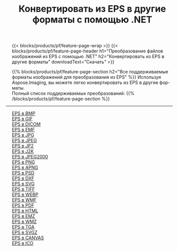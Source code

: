 ﻿---
title: Конвертировать из EPS в другие форматы с помощью .NET 
weight: 3920
url: /ru/net/conversion/from/eps 
lang: ru
langdirlevel: 2
locales: zh-hans,ja,it,ru,de,es,fr,nl,id,lt,pl,pt,vi,tr,ko,zh-hant,ar,hi,th,sv,cs,uk,he
description: Используя Aspose.Imaging, вы можете легко конвертировать из EPS в другие форматы.
---

{{< blocks/products/pf/feature-page-wrap >}}
{{< blocks/products/pf/feature-page-header h1="Преобразование файлов изображений из EPS с помощью .NET" h2="Конвертировать из EPS в другие форматы" downloadText="Скачать" >}}


{{% blocks/products/pf/feature-page-section  h2="Все поддерживаемые форматы изображений для преобразования из EPS" %}}
Используя Aspose.Imaging, вы можете легко конвертировать из EPS в другие форматы.
<br/>
Полный список поддерживаемых преобразований:
{{% /blocks/products/pf/feature-page-section %}}
<div class="container-fluid productfamilypage bg-gray">
    <div class="convertypes bg-gray agp-content section">
        <div class="container">
		<hr style="margin-left:-20px;"/>
		<div class="row other-converters">
		    <div class='col-md-2 other-converter remove-lp remove-rp'><a href="/imaging/ru/net/conversion/eps-to-bmp" >EPS в BMP</a></div><div class='col-md-2 other-converter remove-lp remove-rp'><a href="/imaging/ru/net/conversion/eps-to-gif" >EPS в GIF</a></div><div class='col-md-2 other-converter remove-lp remove-rp'><a href="/imaging/ru/net/conversion/eps-to-dicom" >EPS в DICOM</a></div><div class='col-md-2 other-converter remove-lp remove-rp'><a href="/imaging/ru/net/conversion/eps-to-emf" >EPS в EMF</a></div><div class='col-md-2 other-converter remove-lp remove-rp'><a href="/imaging/ru/net/conversion/eps-to-jpg" >EPS в JPG</a></div><div class='col-md-2 other-converter remove-lp remove-rp'><a href="/imaging/ru/net/conversion/eps-to-jpeg" >EPS в JPEG</a></div><div class='col-md-2 other-converter remove-lp remove-rp'><a href="/imaging/ru/net/conversion/eps-to-jp2" >EPS в JP2</a></div><div class='col-md-2 other-converter remove-lp remove-rp'><a href="/imaging/ru/net/conversion/eps-to-j2k" >EPS в J2K</a></div><div class='col-md-2 other-converter remove-lp remove-rp'><a href="/imaging/ru/net/conversion/eps-to-jpeg2000" >EPS в JPEG2000</a></div><div class='col-md-2 other-converter remove-lp remove-rp'><a href="/imaging/ru/net/conversion/eps-to-png" >EPS в PNG</a></div><div class='col-md-2 other-converter remove-lp remove-rp'><a href="/imaging/ru/net/conversion/eps-to-apng" >EPS в APNG</a></div><div class='col-md-2 other-converter remove-lp remove-rp'><a href="/imaging/ru/net/conversion/eps-to-psd" >EPS в PSD</a></div><div class='col-md-2 other-converter remove-lp remove-rp'><a href="/imaging/ru/net/conversion/eps-to-dxf" >EPS в DXF</a></div><div class='col-md-2 other-converter remove-lp remove-rp'><a href="/imaging/ru/net/conversion/eps-to-svg" >EPS в SVG</a></div><div class='col-md-2 other-converter remove-lp remove-rp'><a href="/imaging/ru/net/conversion/eps-to-tiff" >EPS в TIFF</a></div><div class='col-md-2 other-converter remove-lp remove-rp'><a href="/imaging/ru/net/conversion/eps-to-webp" >EPS в WEBP</a></div><div class='col-md-2 other-converter remove-lp remove-rp'><a href="/imaging/ru/net/conversion/eps-to-wmf" >EPS в WMF</a></div><div class='col-md-2 other-converter remove-lp remove-rp'><a href="/imaging/ru/net/conversion/eps-to-pdf" >EPS в PDF</a></div><div class='col-md-2 other-converter remove-lp remove-rp'><a href="/imaging/ru/net/conversion/eps-to-html" >EPS в HTML</a></div><div class='col-md-2 other-converter remove-lp remove-rp'><a href="/imaging/ru/net/conversion/eps-to-emz" >EPS в EMZ</a></div><div class='col-md-2 other-converter remove-lp remove-rp'><a href="/imaging/ru/net/conversion/eps-to-wmz" >EPS в WMZ</a></div><div class='col-md-2 other-converter remove-lp remove-rp'><a href="/imaging/ru/net/conversion/eps-to-tga" >EPS в TGA</a></div><div class='col-md-2 other-converter remove-lp remove-rp'><a href="/imaging/ru/net/conversion/eps-to-svgz" >EPS в SVGZ</a></div><div class='col-md-2 other-converter remove-lp remove-rp'><a href="/imaging/ru/net/conversion/eps-to-canvas" >EPS в CANVAS</a></div><div class='col-md-2 other-converter remove-lp remove-rp'><a href="/imaging/ru/net/conversion/eps-to-ico" >EPS в ICO</a></div>
                </div>
        </div>
    </div>
</div>
<br/>

